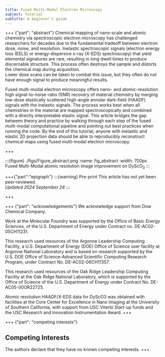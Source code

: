 ```yaml
---
title: Fused Multi-Modal Electron Microscopy
subject: Tutorial
subtitle: A beginner's guide
---
```


+++ {"part": "abstract"} 
Chemical mapping of nano-scale and atomic chemistry via spectroscopic electron microscopy has challenged researchers for decades due to the fundamental tradeoff between electron dose, noise, and resolution. 
Inelastic spectroscopic signals (electron energy loss (EELS) or energy-dispersive x-ray (X-EDS) spectroscopy) that yield elemental signatures are rare, resulting in long dwell times to produce discernable structure. 
This process often destroys the sample and distorts the chemical map during acquisition.  
Lower dose scans can be taken to combat this issue, but they often do not have enough signal to produce meaningful results. 

Fused multi-modal electron microscopy offers nano- and atomic-resolution high signal-to-noise-ratio (SNR) recovery of material chemistry by merging low-dose elastically scattered high-angle annular dark-field (HAADF) signals with the inelastic signals. 
The process works best when all chemistries in the material are mapped spectroscopically and combined with a directly interpretable elastic signal. 
This article bridges the gap between theory and practice by walking through each step of the fused multi-modal computational pipeline and pointing out best practices when running the code. 
By the end of this tutorial, anyone with inelastic and elastic 2D projection data should be able to reproducibly  reconstruct chemical maps using fused multi-modal electron microscopy.

+++

:::{figure} ./figs/Figure_abstract.png
:name: fig_abstract
:width: 700px
Fused Multi-Modal atomic resolution image improvement on  DyScO$_3$ 
:::

+++{"part":"epigraph"}
:::{warning} Pre-print
This article has not yet been peer-reviewed.  
_Updated 2024 September 24_
:::

+++

+++ {"part": "acknowledgements"} 
We acknowledge support from Dow Chemical Company. 

Work at the Molecular Foundry was supported by the Office of Basic Energy Sciences, of the U.S. Department of Energy under Contract no. DE-AC02-05CH11231.

This research used resources of the Argonne Leadership Computing Facility, a U.S. Department of Energy (DOE) Office of Science user facility at Argonne National Laboratory and is based on research supported by the U.S. DOE Office of Science-Advanced Scientific Computing Research Program, under Contract No. DE-AC02-06CH11357.

This research used resources of the Oak Ridge Leadership Computing Facility at the Oak Ridge National Laboratory, which is supported by the Office of Science of the U.S. Department of Energy under Contract No. DE-AC05-00OR22725.

Atomic resolution HAADF/X-EDS data for DyScO3 was obtained with facilities at the Core Center for Excellence in Nano Imaging at the University of Southern California, with support from USC Viterbi Start-up funds and the USC Research and Innovation Instrumentation Award.
+++

+++ {"part": "competing interests"} 
## Competing Interests

The authors declare that they have no known competing interests.
+++
